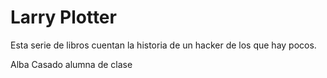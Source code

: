 # Larry Plotter

Esta serie de libros cuentan la historia de un hacker de los que hay pocos.


Alba Casado alumna de clase

